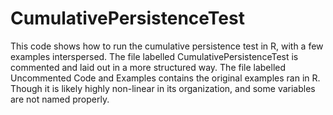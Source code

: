# CumulativePersistenceTest
This code shows how to run the cumulative persistence test in R, with a few examples interspersed. The file labelled CumulativePersistenceTest is commented and laid out in a more structured way.
The file labelled Uncommented Code and Examples contains the original examples ran in R. Though it is likely highly non-linear in its organization, and some variables are not named properly. 
